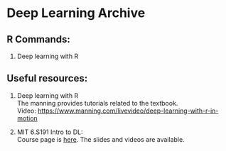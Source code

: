 # Deep Learning Archive

## R Commands:  
1. Deep learning with R 

## Useful resources:  
1. Deep learning with R  
The manning provides tutorials related to the textbook.  
Video: https://www.manning.com/livevideo/deep-learning-with-r-in-motion  

2. MIT 6.S191 Intro to DL:  
Course page is [here](http://introtodeeplearning.com/).  The slides and videos are available.
